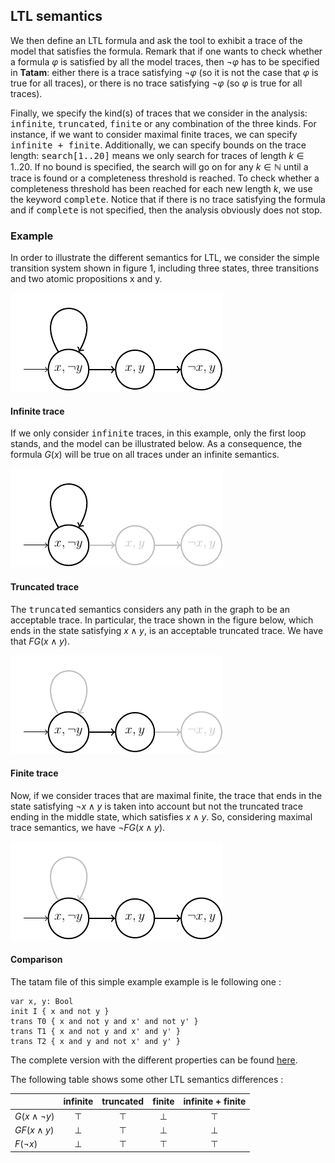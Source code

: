 ## LTL semantics

We then define an LTL formula and ask the tool to exhibit a trace of the model that satisfies the formula. Remark that if one wants to check whether a formula $\varphi$ is satisfied by all the model traces, then $\lnot \varphi$ has to be specified in **Tatam**: either there is a trace satisfying $\lnot \varphi$ (so it is not the case that $\varphi$ is true for all traces), or there is no trace satisfying $\lnot \varphi$ (so $\varphi$ is true for all traces).

Finally, we specify the kind(s) of traces that we consider in the analysis: <tt>infinite</tt>, <tt>truncated</tt>, <tt>finite</tt> or any combination of the three kinds. For instance, if we want to consider maximal finite traces, we can specify <tt>infinite + finite</tt>. Additionally, we can specify bounds on the trace length: <tt>search[1..20]</tt> means we only search for traces of length $k\in 1..20$. If no bound is specified, the search will go on for any $k\in \mathbb{N}$ until a trace is found or a completeness threshold is reached. To check whether a completeness threshold has been reached for each new length $k$, we use the keyword <tt>complete</tt>. Notice that if there is no trace satisfying the formula and if <tt>complete</tt> is not specified, then the analysis obviously does not stop.

### Example 
In order to illustrate the different semantics for LTL, we consider the simple transition system shown in figure 1, including three states, three transitions and two atomic propositions x and y. 

![example](img/example.png)

#### Infinite trace

If we only consider <tt>infinite</tt> traces, in this example, only the first loop stands, and the model can be illustrated below. As a consequence, the formula $G(x)$ will be true on all traces under an infinite semantics.

![infinite](img/infinite.png)


#### Truncated trace

The <tt>truncated</tt> semantics considers any path in the graph to be an acceptable trace. In particular, the trace shown in the figure below, which ends in the state satisfying $x \land y$, is an acceptable truncated trace. We have that $F G (x \land y)$.

![truncated](img/truncated.png)

#### Finite trace

Now, if we consider traces that are maximal finite, the trace that ends in the state satisfying $\lnot x\land y$ is taken into account but not the truncated trace ending in the middle state, which satisfies $x\land y$. So, considering maximal trace semantics, we have $\lnot F G (x \land y)$.

![finite](img/finite.png)

#### Comparison

The tatam file of this simple example example is le following one :
```
var x, y: Bool
init I { x and not y }
trans T0 { x and not y and x' and not y' }
trans T1 { x and not y and x' and y' }
trans T2 { x and y and not x' and y' }
```

The complete version with the different properties can be found [here](../files/paper/example.tat).

The following table shows some other LTL semantics differences :

|                       | infinite | truncated | finite | infinite + finite |
| --------------------- | :------: | :-------: | :----: | :---------------: |
| $G (x \land \lnot y)$ |  $\top$  |  $\top$   | $\bot$ |      $\top$       |
| $G F (x \land y)$     |  $\bot$  |  $\top$   | $\bot$ |      $\bot$       |
| $F (\lnot x)$         |  $\bot$  |  $\top$   | $\top$ |      $\top$       |


